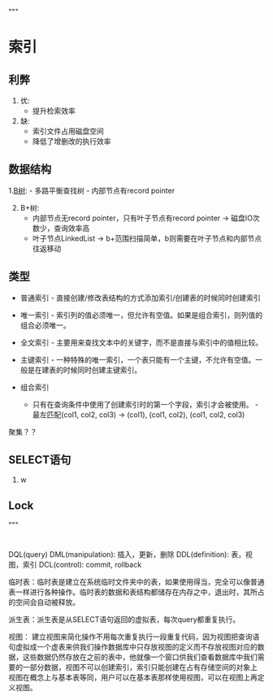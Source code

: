"""

# 索引

## 利弊

1. 优: 
    - 提升检索效率
2. 缺: 
    - 索引文件占用磁盘空间
    - 降低了增删改的执行效率


## 数据结构

1.[B树](https://www.youtube.com/watch?v=aZjYr87r1b8&ab_channel=AbdulBari): 
    - 多路平衡查找树
    - 内部节点有record pointer
     
2. B+树: 
    - 内部节点无record pointer，只有叶子节点有record pointer -> 磁盘IO次数少，查询效率高              
    - 叶子节点LinkedList -> b+范围扫描简单，b则需要在叶子节点和内部节点往返移动
      
      
      
## 类型
- 普通索引 - 直接创建/修改表结构的方式添加索引/创建表的时候同时创建索引
- 唯一索引 - 索引列的值必须唯一，但允许有空值。如果是组合索引，则列值的组合必须唯一。
- 全文索引 - 主要用来查找文本中的关键字，而不是直接与索引中的值相比较。

- 主键索引 - 一种特殊的唯一索引，一个表只能有一个主键，不允许有空值。一般是在建表的时候同时创建主键索引。
- 组合索引
    - 只有在查询条件中使用了创建索引时的第一个字段，索引才会被使用。
    -最左匹配(col1, col2, col3) -> (col1), (col1, col2), (col1, col2, col3)
          
聚集？？
          


## SELECT语句
1. w


## Lock




"""

# 
DQL(query)
DML(manipulation): 插入，更新，删除
DDL(definition): 表，视图，索引
DCL(control): commit, rollback

临时表：临时表是建立在系统临时文件夹中的表，如果使用得当，完全可以像普通表一样进行各种操作。临时表的数据和表结构都储存在内存之中，退出时，其所占的空间会自动被释放。


派生表：派生表是从SELECT语句返回的虚拟表，每次query都重复执行。


视图：
建立视图来简化操作不用每次重复执行一段重复代码，因为视图把查询语句虚拟成一个虚表来供我们操作数据库中只存放视图的定义而不存放视图对应的数据，这些数据仍然存放在之前的表中，他就像一个窗口供我们查看数据库中我们需要的一部分数据，视图不可以创建索引，索引只能创建在占有存储空间的对象上
视图在概念上与基本表等同，用户可以在基本表那样使用视图，可以在视图上再定义视图。












